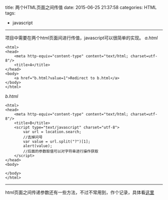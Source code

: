 title: 两个HTML页面之间传值
date: 2015-06-25 21:37:58
categories: HTML
tags:
- javascript
---

项目中需要在两个html页面间进行传值，javascript可以很简单的实现。
*a.html*
```
<html>
<head>
	<meta http-equiv="content-type" content="text/html; charset=utf-8"/>
	<title>A</title>
</head>
<body>
	<a href="b.html?value=1">Redirect to b.html</a>
</body>
</html>

```

<!--more-->

*b.html*
```
<html>
<head>
	<meta http-equiv="content-type" content="text/html; charset=utf-8"/>
	<title>B</title>
	<script type="text/javascript" charset="utf-8">
		var url = location.search;
		//去掉问号
		var value = url.split("?")[1];
		alert(value);
		//后面的参数取值可以对字符串进行操作获取
	</script>
</head>
<body>
	
</body>
</html>
```

---
html页面之间传递参数还有一些方法，不过不常用到，作个记录，具体看[这里](http://www.uedsc.com/javascript-html-get-value.html)